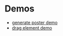 # Demos

- [generate poster demo](https://lei-yt.github.io/h5-pratice/canvas/)
- [drag element demo](https://lei-yt.github.io/h5-pratice/drag/)
